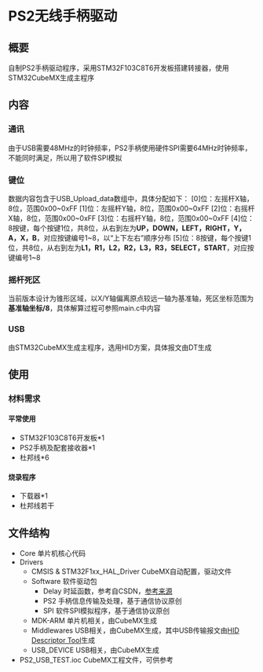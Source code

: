 # PS2无线手柄驱动
## 概要
自制PS2手柄驱动程序，采用STM32F103C8T6开发板搭建转接器，使用STM32CubeMX生成主程序
## 内容
### 通讯
由于USB需要48MHz的时钟频率，PS2手柄使用硬件SPI需要64MHz时钟频率，不能同时满足，所以用了软件SPI模拟
### 键位
数据内容包含于USB_Upload_data数组中，具体分配如下：
\[0\]位：左摇杆X轴，8位，范围0x00\~0xFF
\[1\]位：左摇杆Y轴，8位，范围0x00\~0xFF
\[2\]位：右摇杆X轴，8位，范围0x00\~0xFF
\[3\]位：右摇杆Y轴，8位，范围0x00\~0xFF
\[4\]位：8按键，每个按键1位，共8位，从右到左为**UP，DOWN，LEFT，RIGHT，Y，A，X，B**，对应按键编号1~8，以“上下左右”顺序分布
\[5\]位：8按键，每个按键1位，共8位，从右到左为**L1，R1，L2，R2，L3，R3，SELECT，START**，对应按键编号1~8
### 摇杆死区
当前版本设计为锥形区域，以X/Y轴偏离原点较远一轴为基准轴，死区坐标范围为**基准轴坐标/8**，具体解算过程可参照main.c中内容
### USB
由STM32CubeMX生成主程序，选用HID方案，具体报文由DT生成

## 使用
### 材料需求
#### 平常使用
- STM32F103C8T6开发板*1
- PS2手柄及配套接收器*1
- 杜邦线*6
#### 烧录程序
- 下载器*1
- 杜邦线若干

## 文件结构
- Core 单片机核心代码
- Drivers
  - CMSIS & STM32F1xx_HAL_Driver CubeMX自动配置，驱动文件
  - Software 软件驱动包
    - Delay 时延函数，参考自CSDN，[参考来源](https://blog.csdn.net/zhijianqifei/article/details/127796211)
    - PS2 手柄信息传输及处理，基于通信协议原创
    - SPI 软件SPI模拟程序，基于通信协议原创
  - MDK-ARM 单片机相关，由CubeMX生成
  - Middlewares USB相关，由CubeMX生成，其中USB传输报文由[HID Descriptor Tool](https://www.usb.org/document-library/hid-descriptor-tool)生成
  - USB_DEVICE USB相关，由CubeMX生成
- PS2_USB_TEST.ioc CubeMX工程文件，可供参考
